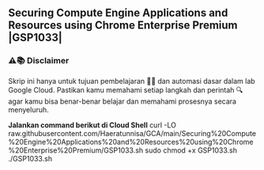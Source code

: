 Securing Compute Engine Applications and Resources using Chrome Enterprise Premium |GSP1033|
---
### ⚠️📚 Disclaimer

Skrip ini hanya untuk tujuan pembelajaran 🧑‍🎓 dan automasi dasar dalam lab Google Cloud. Pastikan kamu memahami setiap langkah dan perintah 🔍 agar kamu bisa benar-benar belajar dan memahami prosesnya secara menyeluruh.

**Jalankan command berikut di Cloud Shell**
curl -LO raw.githubusercontent.com/Haeratunnisa/GCA/main/Securing%20Compute%20Engine%20Applications%20and%20Resources%20using%20Chrome%20Enterprise%20Premium/GSP1033.sh
sudo chmod +x GSP1033.sh
./GSP1033.sh
